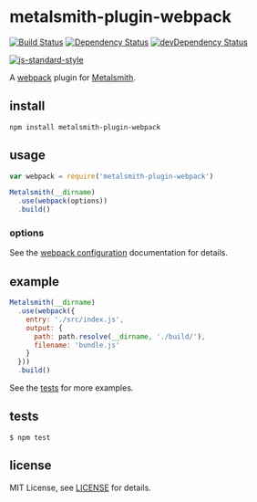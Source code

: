 # metalsmith-plugin-webpack
[![Build Status][travis-badge]][travis] [![Dependency Status][david-badge]][david] [![devDependency Status][david-dev-badge]][david-dev]

[![js-standard-style](https://cdn.rawgit.com/feross/standard/master/badge.svg)](https://github.com/feross/standard)

A [webpack][] plugin for [Metalsmith][].

## install

```
npm install metalsmith-plugin-webpack
```

## usage

```js
var webpack = require('metalsmith-plugin-webpack')

Metalsmith(__dirname)
  .use(webpack(options))
  .build()
```

### options

See the [webpack configuration][] documentation for details.

## example

```js
Metalsmith(__dirname)
  .use(webpack({
    entry: './src/index.js',
    output: {
      path: path.resolve(__dirname, './build/'),
      filename: 'bundle.js'
    }
  }))
  .build()
```

See the [tests][] for more examples.

## tests

```
$ npm test
```

## license

MIT License, see [LICENSE](https://github.com/elliottsj/metalsmith-plugin-webpack/blob/master/LICENSE.md) for details.

[travis]: https://travis-ci.org/elliottsj/metalsmith-plugin-webpack
[travis-badge]: https://travis-ci.org/elliottsj/metalsmith-plugin-webpack.svg?branch=master
[david]: https://david-dm.org/elliottsj/metalsmith-plugin-webpack
[david-badge]: https://david-dm.org/elliottsj/metalsmith-plugin-webpack.svg
[david-dev]: https://david-dm.org/elliottsj/metalsmith-plugin-webpack#info=devDependencies
[david-dev-badge]: https://david-dm.org/elliottsj/metalsmith-plugin-webpack/dev-status.svg
[metalsmith]: http://www.metalsmith.io/
[tests]: https://github.com/elliottsj/metalsmith-plugin-webpack/blob/master/test/index.js
[webpack]: http://webpack.github.io/
[webpack configuration]: http://webpack.github.io/docs/configuration.html
